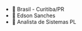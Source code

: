 - 👋 Brasil - Curitiba/PR
- 👀 Edson Sanches
- 🌱 Analista de Sistemas PL

<!---
Projetos pessoais por aqui
--->
